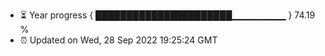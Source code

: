 - ⏳ Year progress { ██████████████████████▁▁▁▁▁▁▁▁ } 74.19 %
- ⏰ Updated on Wed, 28 Sep 2022 19:25:24 GMT

